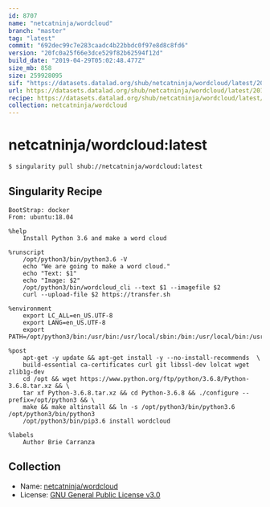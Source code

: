 ```yaml
---
id: 8707
name: "netcatninja/wordcloud"
branch: "master"
tag: "latest"
commit: "692dec99c7e283caadc4b22bbdc0f97e8d8c8fd6"
version: "20fc0a25f66e3dce529f82b62594f12d"
build_date: "2019-04-29T05:02:48.477Z"
size_mb: 858
size: 259928095
sif: "https://datasets.datalad.org/shub/netcatninja/wordcloud/latest/2019-04-29-692dec99-20fc0a25/20fc0a25f66e3dce529f82b62594f12d.simg"
url: https://datasets.datalad.org/shub/netcatninja/wordcloud/latest/2019-04-29-692dec99-20fc0a25/
recipe: https://datasets.datalad.org/shub/netcatninja/wordcloud/latest/2019-04-29-692dec99-20fc0a25/Singularity
collection: netcatninja/wordcloud
---
```


# netcatninja/wordcloud:latest

```bash
$ singularity pull shub://netcatninja/wordcloud:latest
```

## Singularity Recipe

```singularity
BootStrap: docker
From: ubuntu:18.04

%help
    Install Python 3.6 and make a word cloud

%runscript
    /opt/python3/bin/python3.6 -V
    echo "We are going to make a word cloud."
    echo "Text: $1"
    echo "Image: $2"
    /opt/python3/bin/wordcloud_cli --text $1 --imagefile $2 
    curl --upload-file $2 https://transfer.sh
    
%environment
    export LC_ALL=en_US.UTF-8
    export LANG=en_US.UTF-8
    export PATH=/opt/python3/bin:/usr/bin:/usr/local/sbin:/bin:/usr/local/bin:/usr/sbin:/sbin

%post
    apt-get -y update && apt-get install -y --no-install-recommends  \
    build-essential ca-certificates curl git libssl-dev lolcat wget zlib1g-dev
    cd /opt && wget https://www.python.org/ftp/python/3.6.8/Python-3.6.8.tar.xz && \
    tar xf Python-3.6.8.tar.xz && cd Python-3.6.8 && ./configure --prefix=/opt/python3 && \
    make && make altinstall && ln -s /opt/python3/bin/python3.6 /opt/python3/bin/python3
    /opt/python3/bin/pip3.6 install wordcloud

%labels
    Author Brie Carranza
```

## Collection

 - Name: [netcatninja/wordcloud](https://github.com/netcatninja/wordcloud)
 - License: [GNU General Public License v3.0](https://api.github.com/licenses/gpl-3.0)

